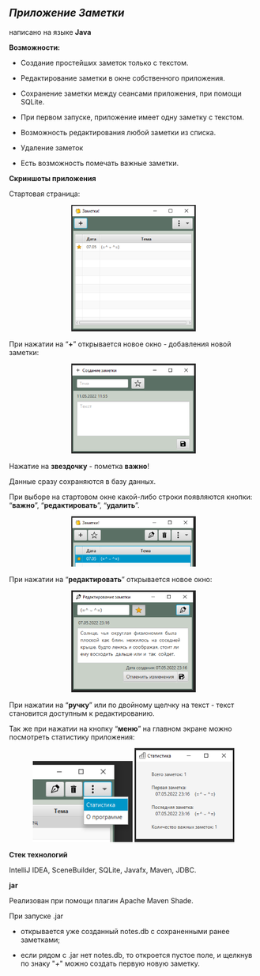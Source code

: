 ## _Приложение **Заметки**_
написано на языке **Java**

**Возможности:**

- Создание простейших заметок только с текстом. 

- Редактирование заметки в окне собственного приложения. 

- Сохранение заметки между сеансами приложения, при помощи SQLite.

- При первом запуске, приложение имеет одну заметку с текстом.

- Возможность редактирования любой заметки из списка.

- Удаление заметок  

- Есть возможность помечать важные заметки.

**Скриншоты приложения**

Стартовая страница:

 <p align="center"><img  src="./readme_assets/hello.PNG" width="50%"></p>

При нажатии на “**+**”  открывается новое окно - добавления новой заметки:

<p align="center"><img  src="./readme_assets/addNote.PNG" width="50%"></p>

Нажатие на **звездочку** - пометка **важно**!

Данные сразу сохраняются в базу данных.

При выборе на стартовом окне какой-либо строки появляются кнопки: “**важно**”, “**редактировать**”, “**удалить**”.

 <p align="center"><img  src="./readme_assets/helloClick.PNG" width="50%"></p>

При нажатии на “**редактировать**” открывается новое окно:

 <p align="center"><img  src="./readme_assets/updateNote.PNG" width="50%"></p>

При нажатии на “**ручку**” или по двойному щелчку на текст - текст становится доступным к редактированию.

Так же при нажатии на кнопку “**меню**” на главном экране можно посмотреть статистику приложения:

 <p align="center"><img  src="./readme_assets/menu.png" width="40%">      <img  src="./readme_assets/statistics.PNG" width="40%"></p>

**Стек технологий**

IntelliJ IDEA, SceneBuilder, SQLite, Javafx, Maven, JDBC.

**jar**

Реализован при помощи плагин Apache Maven Shade.

При запуске .jar 

 - открывается уже созданный notes.db с сохраненными ранее заметками;
 
 - если рядом с .jar нет notes.db, то откроется пустое поле, и щелкнув по знаку "*+*" можно создать первую новую заметку.

